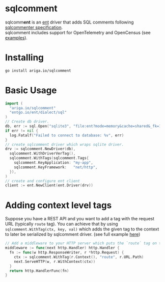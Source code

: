 # sqlcomm**ent**
sqlcomm**ent** is an [ent](https://entgo.io) driver that adds SQL comments following [sqlcommenter specification](https://google.github.io/sqlcommenter/spec/).  
sqlcomment includes support for OpenTelemetry and OpenCensus (see [examples](examples/)).

# Installing
```bash
go install ariga.io/sqlcomment
```

# Basic Usage
```go
import (
  "ariga.io/sqlcomment"
  "entgo.io/ent/dialect/sql"
)
// Create db driver.
db, err := sql.Open("sqlite3", "file:ent?mode=memory&cache=shared&_fk=1")
if err != nil {
  log.Fatalf("Failed to connect to database: %v", err)
}
// create sqlcomment driver which wraps sqlite driver.
drv := sqlcomment.NewDriver(db),
  sqlcomment.WithDriverVerTag(),
  sqlcomment.WithTags(sqlcomment.Tags{
    sqlcomment.KeyApplication: "my-app",
    sqlcomment.KeyFramework:   "net/http",
  }),
)
// create and configure ent client
client := ent.NewClient(ent.Driver(drv))
```

# Adding context level tags
Suppose you have a REST API and you want to add a tag with the request URL (typically `route` tag). You can achieve that by using `sqlcomment.WithTag(ctx, key, val)` which adds the given tag to the context to later be serialized by sqlcomment driver. (see full example [here](examples/otel/example_test.go))
```go
// Add a middleware to your HTTP server which puts the `route` tag on the context for every request.
middleware := func(next http.Handler) http.Handler {
  fn := func(w http.ResponseWriter, r *http.Request) {
    ctx := sqlcomment.WithTag(r.Context(), "route", r.URL.Path)
    next.ServeHTTP(w, r.WithContext(ctx))
  }
  return http.HandlerFunc(fn)
}
```